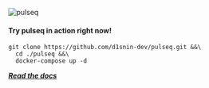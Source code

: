 ![pulseq](https://raw.githubusercontent.com/d1snin-dev/pulseq/master/img/pulseq.png?token=AQIC7VPKK6ZJDN4QN4PNPMTBQKU6W)

#### Try pulseq in action right now!
```shell
git clone https://github.com/d1snin-dev/pulseq.git &&\
  cd ./pulseq &&\
  docker-compose up -d
```

[***Read the docs***](https://github.com/d1snin-dev/pulseq/wiki)
